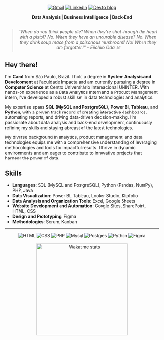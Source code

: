 <div align="center">
 
[![Gmail](https://img.shields.io/badge/Gmail-D14836?style=for-the-badge&logo=gmail&logoColor=white)](carolmagalhaes.lima@gmail.com)
[![LinkedIn](https://img.shields.io/badge/linkedin-%230077B5.svg?style=for-the-badge&logo=linkedin&logoColor=white)](https://www.linkedin.com/in/carolmagalhaeslima/)
[![Dev.to blog](https://img.shields.io/badge/dev.to-0A0A0A?style=for-the-badge&logo=dev.to&logoColor=white)](https://dev.to/dayaxsz)

</div>
    
<div align="center">
<b>Data Analysis | Business Intelligence | Back-End </b>
<br>
<br>

<blockquote>
    <p><i>
        "When do you think people die? When they're shot through the heart with a pistol? No. When they have an uncurable disease? No. When they drink soup made from a poisonous mushroom? No! When they are forgotten!" - Eiichiro Oda ☠️
    </i></p>
</blockquote>
</div>

## Hey there!

I'm **Carol** from São Paulo, Brazil. I hold a degree in **System Analysis and Development** at Faculdade Impacta and am currently pursuing a degree in **Computer Science** at Centro Universitário Internacional UNINTER. With hands-on experience as a Data Analytics intern and a Product Management intern, I’ve developed a robust skill set in data technologies and analytics.

My expertise spans **SQL (MySQL and PostgreSQL)**, **Power BI**, **Tableau**, and **Python**, with a proven track record of creating interactive dashboards, automating reports, and driving data-driven decision-making. I’m passionate about data analysis and back-end development, continuously refining my skills and staying abreast of the latest technologies.

My diverse background in analytics, product management, and data technologies equips me with a comprehensive understanding of leveraging methodologies and tools for impactful results. I thrive in dynamic environments and am eager to contribute to innovative projects that harness the power of data.

## Skills

* **Languages**: SQL (MySQL and PostgreSQL), Python (Pandas, NumPy), PHP, Java
* **Data Visualization**: Power BI, Tableau, Looker Studio, Klipfolio
* **Data Analysis and Organization Tools**: Excel, Google Sheets
* **Website Development and Automation**: Google Sites, SharePoint, HTML, CSS
* **Design and Prototyping**: Figma
* **Methodologies**: Scrum, Kanban

</div>



---

<div align="center">
        <img alt="HTML" src="https://img.shields.io/badge/HTML5-E34F26?style=for-the-badge&logo=html5&logoColor=white">
        <img alt="CSS" src="https://img.shields.io/badge/CSS3-1572B6?style=for-the-badge&logo=css3&logoColor=white">
        <img alt="PHP" src="https://img.shields.io/badge/PHP-777BB4?style=for-the-badge&logo=php&logoColor=white">
        <img alt="Mysql" src="https://img.shields.io/badge/MySQL-005C84?style=for-the-badge&logo=mysql&logoColor=white">
        <img alt="Postgres" src="https://img.shields.io/badge/PostgreSQL-316192?style=for-the-badge&logo=postgresql&logoColor=white">
        <img alt="Python" src="https://img.shields.io/badge/Python-3776AB?style=for-the-badge&logo=python&logoColor=white">    
        <img alt="Figma" src="https://img.shields.io/badge/Figma-F24E1E?style=for-the-badge&logo=figma&logoColor=white">
</div>
<br>
<div align="center" style="margin:auto">
        <a href="https://wakatime.com/@dayaxsz">
            <img width="300em" src="https://github-readme-stats.vercel.app/api/wakatime?username=tsuukisz&hide_border=false&theme=tokyonight&hide=markdown,html&hide_title=false&line_height=50&langs_count=5"
                 alt="Wakatime stats" align="center" />
        </a>
</div>
